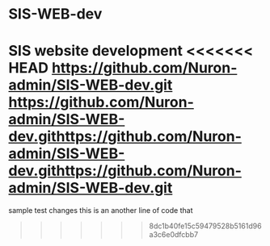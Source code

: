 # SIS-WEB-dev

SIS website development
<<<<<<< HEAD
https://github.com/Nuron-admin/SIS-WEB-dev.git
https://github.com/Nuron-admin/SIS-WEB-dev.githttps://github.com/Nuron-admin/SIS-WEB-dev.githttps://github.com/Nuron-admin/SIS-WEB-dev.git
=======
sample test changes
this is an another line of code that
>>>>>>> 8dc1b40fe15c59479528b5161d96a3c6e0dfcbb7
